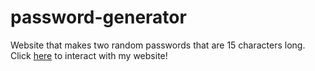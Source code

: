 # password-generator

Website that makes two random passwords that are 15 characters long. Click [here](https://random-pw-generator-project.netlify.app/) to interact with my website! 
